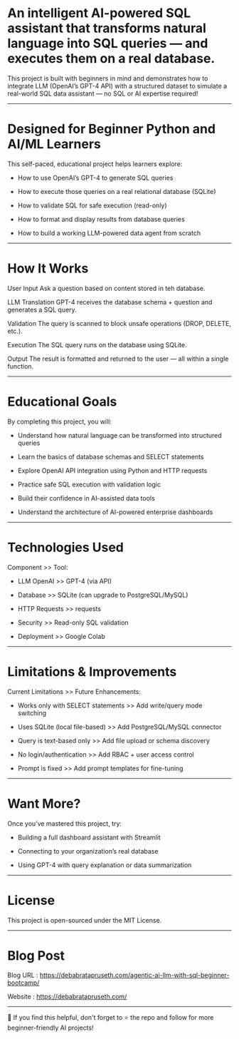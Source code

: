 # An intelligent AI-powered SQL assistant that transforms natural language into SQL queries — and executes them on a real database.

This project is built with beginners in mind and demonstrates how to integrate LLM (OpenAI’s GPT-4 API) with a structured dataset to simulate a real-world SQL data assistant — no SQL or AI expertise required!

---


# Designed for Beginner Python and AI/ML Learners

This self-paced, educational project helps learners explore:

- How to use OpenAI’s GPT-4 to generate SQL queries

- How to execute those queries on a real relational database (SQLite)

- How to validate SQL for safe execution (read-only)

- How to format and display results from database queries

- How to build a working LLM-powered data agent from scratch


---


# How It Works
User Input
Ask a question based on content stored in teh database.

LLM Translation
GPT-4 receives the database schema + question and generates a SQL query.

Validation
The query is scanned to block unsafe operations (DROP, DELETE, etc.).

Execution
The SQL query runs on the database using SQLite.

Output
The result is formatted and returned to the user — all within a single function.

---


# Educational Goals

By completing this project, you will:

- Understand how natural language can be transformed into structured queries

- Learn the basics of database schemas and SELECT statements

- Explore OpenAI API integration using Python and HTTP requests

- Practice safe SQL execution with validation logic

- Build their confidence in AI-assisted data tools

- Understand the architecture of AI-powered enterprise dashboards

---


# Technologies Used

Component >> Tool:

- LLM	OpenAI >> GPT-4 (via API)

- Database >>	SQLite (can upgrade to PostgreSQL/MySQL)

- HTTP Requests >>	requests

- Security >>	Read-only SQL validation

- Deployment >>	Google Colab 

---

# Limitations & Improvements

Current Limitations >>	Future Enhancements:

- Works only with SELECT statements >>	Add write/query mode switching

- Uses SQLite (local file-based) >>	Add PostgreSQL/MySQL connector

- Query is text-based only >> Add file upload or schema discovery

- No login/authentication	>> Add RBAC + user access control

- Prompt is fixed	>> Add prompt templates for fine-tuning

---


# Want More?

Once you’ve mastered this project, try:

- Building a full dashboard assistant with Streamlit

- Connecting to your organization’s real database

- Using GPT-4 with query explanation or data summarization


---


# License
This project is open-sourced under the MIT License.

---

# Blog Post

Blog URL : https://debabratapruseth.com/agentic-ai-llm-with-sql-beginner-bootcamp/

Website : https://debabratapruseth.com/

---

👋 If you find this helpful, don't forget to ⭐ the repo and follow for more beginner-friendly AI projects!
